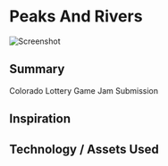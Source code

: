 # Peaks And Rivers

![Screenshot](../../blob/master/src/Assets/PeaksAndRivers/GameAssets/Materials/titlescreen.png)

## Summary
Colorado Lottery Game Jam Submission

## Inspiration

## Technology / Assets Used


